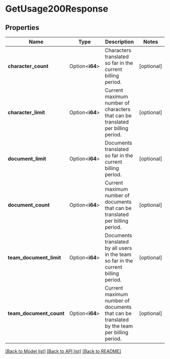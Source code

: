 # GetUsage200Response

## Properties

Name | Type | Description | Notes
------------ | ------------- | ------------- | -------------
**character_count** | Option<**i64**> | Characters translated so far in the current billing period. | [optional]
**character_limit** | Option<**i64**> | Current maximum number of characters that can be translated per billing period. | [optional]
**document_limit** | Option<**i64**> | Documents translated so far in the current billing period. | [optional]
**document_count** | Option<**i64**> | Current maximum number of documents that can be translated per billing period. | [optional]
**team_document_limit** | Option<**i64**> | Documents translated by all users in the team so far in the current billing period. | [optional]
**team_document_count** | Option<**i64**> | Current maximum number of documents that can be translated by the team per billing period. | [optional]

[[Back to Model list]](../README.md#documentation-for-models) [[Back to API list]](../README.md#documentation-for-api-endpoints) [[Back to README]](../README.md)


